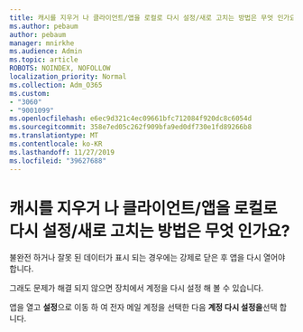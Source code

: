 ```yaml
---
title: 캐시를 지우거 나 클라이언트/앱을 로컬로 다시 설정/새로 고치는 방법은 무엇 인가요?
ms.author: pebaum
author: pebaum
manager: mnirkhe
ms.audience: Admin
ms.topic: article
ROBOTS: NOINDEX, NOFOLLOW
localization_priority: Normal
ms.collection: Adm_O365
ms.custom:
- "3060"
- "9001099"
ms.openlocfilehash: e6ec9d321c4ec09661bfc712084f920dc8c6054d
ms.sourcegitcommit: 358e7ed05c262f909bfa9ed0df730e1fd89266b8
ms.translationtype: MT
ms.contentlocale: ko-KR
ms.lasthandoff: 11/27/2019
ms.locfileid: "39627688"
---
```

# <a name="how-do-i-clear-the-cache-or-locally-resetrefresh-the-clientapp"></a>캐시를 지우거 나 클라이언트/앱을 로컬로 다시 설정/새로 고치는 방법은 무엇 인가요?

불완전 하거나 잘못 된 데이터가 표시 되는 경우에는 강제로 닫은 후 앱을 다시 열어야 합니다.  

그래도 문제가 해결 되지 않으면 장치에서 계정을 다시 설정 해 볼 수 있습니다.
 
앱을 열고 **설정**으로 이동 하 여 전자 메일 계정을 선택한 다음 **계정 다시 설정을**선택 합니다.